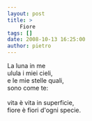 ```yaml
---
layout: post
title: >
    Fiore
tags: []
date: 2008-10-13 16:25:00
author: pietro
---
```

La luna in me<br/>ulula i miei cieli,<br/>e le mie stelle quali,<br/>sono come te:<br/><br/>vita è vita in superficie,<br/>fiore è fiori d'ogni specie.
